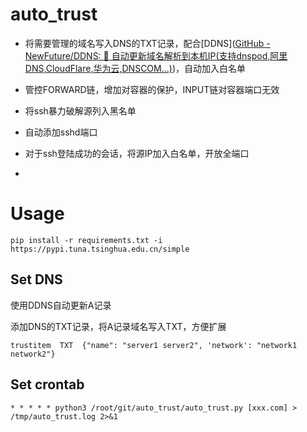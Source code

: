 # auto_trust

- 将需要管理的域名写入DNS的TXT记录，配合[DDNS]([GitHub - NewFuture/DDNS: :triangular_flag_on_post: 自动更新域名解析到本机IP(支持dnspod,阿里DNS,CloudFlare,华为云,DNSCOM...)](https://github.com/NewFuture/DDNS))，自动加入白名单

- 管控FORWARD链，增加对容器的保护，INPUT链对容器端口无效

- 将ssh暴力破解源列入黑名单

- 自动添加sshd端口

- 对于ssh登陆成功的会话，将源IP加入白名单，开放全端口

- 

# Usage

```
pip install -r requirements.txt -i https://pypi.tuna.tsinghua.edu.cn/simple
```

## Set DNS

使用DDNS自动更新A记录

添加DNS的TXT记录，将A记录域名写入TXT，方便扩展

```
trustitem  TXT  {"name": "server1 server2", 'network': "network1 network2"}
```



## Set crontab

```
* * * * * python3 /root/git/auto_trust/auto_trust.py [xxx.com] > /tmp/auto_trust.log 2>&1

```
